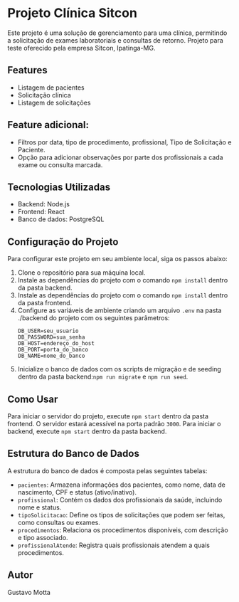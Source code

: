 
# Projeto Clínica Sitcon

Este projeto é uma solução de gerenciamento para uma clínica, permitindo a solicitação de exames laboratoriais e consultas de retorno.
Projeto para teste oferecido pela empresa Sitcon, Ipatinga-MG.

## Features

- Listagem de pacientes
- Solicitação clínica
- Listagem de solicitações

## Feature adicional:

- Filtros por data, tipo de procedimento, profissional, Tipo de Solicitação e Paciente.
- Opção para adicionar observações por parte dos profissionais a cada exame ou consulta marcada.

## Tecnologias Utilizadas

- Backend: Node.js
- Frontend: React
- Banco de dados: PostgreSQL

## Configuração do Projeto

Para configurar este projeto em seu ambiente local, siga os passos abaixo:

1. Clone o repositório para sua máquina local.
2. Instale as dependências do projeto com o comando `npm install` dentro da pasta backend.
3. Instale as dependências do projeto com o comando `npm install` dentro da pasta frontend.
4. Configure as variáveis de ambiente criando um arquivo `.env` na pasta ./backend do projeto com os seguintes parâmetros:
   ```
   DB_USER=seu_usuario
   DB_PASSWORD=sua_senha
   DB_HOST=endereço_do_host
   DB_PORT=porta_do_banco
   DB_NAME=nome_do_banco
   ```
5. Inicialize o banco de dados com os scripts de migração e de seeding dentro da pasta backend:`npm run migrate` e `npm run seed`.

## Como Usar

Para iniciar o servidor do projeto, execute `npm start` dentro da pasta frontend. O servidor estará acessível na porta padrão `3000`.
Para iniciar o backend, execute `npm start` dentro da pasta backend.

## Estrutura do Banco de Dados

A estrutura do banco de dados é composta pelas seguintes tabelas:

- `pacientes`: Armazena informações dos pacientes, como nome, data de nascimento, CPF e status (ativo/inativo).
- `profissional`: Contém os dados dos profissionais da saúde, incluindo nome e status.
- `tipoSolicitacao`: Define os tipos de solicitações que podem ser feitas, como consultas ou exames.
- `procedimentos`: Relaciona os procedimentos disponíveis, com descrição e tipo associado.
- `profissionalAtende`: Registra quais profissionais atendem a quais procedimentos.

## Autor

Gustavo Motta
